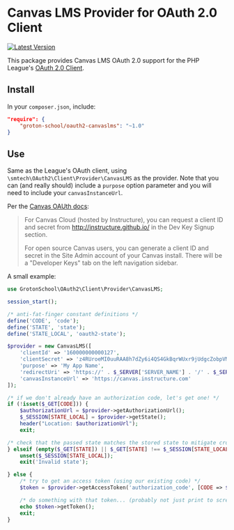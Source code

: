 # Canvas LMS Provider for OAuth 2.0 Client

[![Latest Version](https://img.shields.io/packagist/v/groton-school/oauth2-canvaslms.svg)](https://packagist.org/packages/groton-school/oauth2-canvaslms)

This package provides Canvas LMS OAuth 2.0 support for the PHP League's [OAuth 2.0 Client](https://github.com/thephpleague/oauth2-client).

## Install

In your `composer.json`, include:

```JSON
"require": {
    "groton-school/oauth2-canvaslms": "~1.0"
}
```

## Use

Same as the League's OAuth client, using `\smtech\OAuth2\Client\Provider\CanvasLMS` as the provider. Note that you can (and really should) include a `purpose` option parameter and you will need to include your `canvasInstanceUrl`.

Per the [Canvas OAUth docs](https://canvas.instructure.com/doc/api/file.oauth.html#oauth2-flow-0):

> For Canvas Cloud (hosted by Instructure), you can request a client ID and secret from http://instructure.github.io/ in the Dev Key Signup section.
>
> For open source Canvas users, you can generate a client ID and secret in the Site Admin account of your Canvas install. There will be a "Developer Keys" tab on the left navigation sidebar.

A small example:

```PHP
use GrotonSchool\OAuth2\Client\Provider\CanvasLMS;

session_start();

/* anti-fat-finger constant definitions */
define('CODE', 'code');
define('STATE', 'state');
define('STATE_LOCAL', 'oauth2-state');

$provider = new CanvasLMS([
    'clientId' => '160000000000127',
    'clientSecret' => 'z4RUroeMI0uuRAA8h7dZy6i4QS4GkBqrWUxr9jUdgcZobpVMCEBmOGMNa2D3Ab4A',
    'purpose' => 'My App Name',
    'redirectUri' => 'https://' . $_SERVER['SERVER_NAME'] . '/' . $_SERVER['SCRIPT_NAME'],
    'canvasInstanceUrl' => 'https://canvas.instructure.com'
]);

/* if we don't already have an authorization code, let's get one! */
if (!isset($_GET[CODE])) {
    $authorizationUrl = $provider->getAuthorizationUrl();
    $_SESSION[STATE_LOCAL] = $provider->getState();
    header("Location: $authorizationUrl");
    exit;

/* check that the passed state matches the stored state to mitigate cross-site request forgery attacks */
} elseif (empty($_GET[STATE]) || $_GET[STATE] !== $_SESSION[STATE_LOCAL]) {
    unset($_SESSION[STATE_LOCAL]);
    exit('Invalid state');

} else {
    /* try to get an access token (using our existing code) */
    $token = $provider->getAccessToken('authorization_code', [CODE => $_GET[CODE]]);

    /* do something with that token... (probably not just print to screen, but whatevs...) */
    echo $token->getToken();
    exit;
}
```
